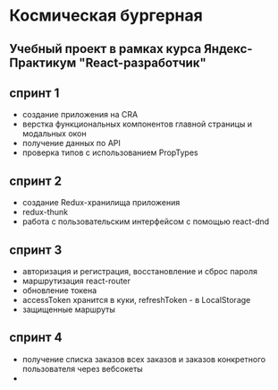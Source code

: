 # Космическая бургерная

Учебный проект в рамках курса Яндекс-Практикум "React-разработчик"
------------------------------------------------

## спринт 1
  * создание приложения на CRA
  * верстка функциональных компонентов главной страницы и модальных окон
  * получение данных по API
  * проверка типов с использованием PropTypes
  
## спринт 2
  * создание Redux-хранилища приложения
  * redux-thunk
  * работа с пользовательским интерфейсом с помощью react-dnd

## спринт 3
  * авторизация и регистрация, восстановление и сброс пароля
  * маршрутизация react-router
  * обновление токена
  * accessToken хранится в куки, refreshToken - в LocalStorage
  * защищенные маршруты

## спринт 4
  * получение списка заказов всех заказов и заказов конкретного пользователя через вебсокеты
  * 
